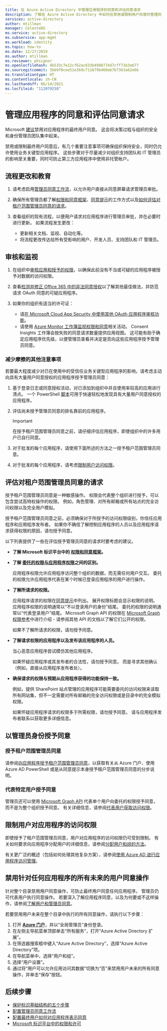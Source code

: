 ```yaml
---
title: 在 Azure Active Directory 中管理应用程序的同意和评估同意请求
description: 了解在 Azure Active Directory 中如何在禁用或限制用户同意时管理同意请求，以及如何评估对应用程序的租户范围管理员同意请求。
services: active-directory
author: mtillman
manager: CelesteDG
ms.service: active-directory
ms.subservice: app-mgmt
ms.workload: identity
ms.topic: how-to
ms.date: 12/27/2019
ms.author: mtillman
ms.reviewer: phsignor
ms.openlocfilehash: 4b533c7e12cf62ac633b4988774d7cff71b3e677
ms.sourcegitcommit: 3bb9f8cee51e3b9c711679b460ab7b7363a62e6b
ms.translationtype: HT
ms.contentlocale: zh-CN
ms.lasthandoff: 06/14/2021
ms.locfileid: "112079258"
---
```

# <a name="managing-consent-to-applications-and-evaluating-consent-requests"></a>管理应用程序的同意和评估同意请求

Microsoft [建议](../../security/fundamentals/steps-secure-identity.md#restrict-user-consent-operations)禁用对应用程序的最终用户同意。 这会将决策过程与组织的安全和身份管理员团队集中起来。

禁用或限制最终用户同意后，有几个重要注意事项可确保组织保持安全，同时仍允许使用业务关键型应用程序。 这些步骤对于尽量减少对组织支持团队和 IT 管理员的影响至关重要，同时可防止第三方应用程序中使用非托管帐户。

## <a name="process-changes-and-education"></a>流程更改和教育

 1. 请考虑启用[管理员同意工作流](configure-admin-consent-workflow.md)，以允许用户直接从同意屏幕请求管理员审批。

 2. 确保所有管理员都了解[权限和同意框架](../develop/consent-framework.md)、[同意提示](../develop/application-consent-experience.md)的工作方式以及[如何评估对租户范围管理员同意的请求](#evaluating-a-request-for-tenant-wide-admin-consent)。
 3. 查看组织的现有流程，以便用户请求对应用程序进行管理员审批，并在必要时进行更新。 如果流程发生更改：
    * 更新相关文档、监视、自动化等。
    * 将流程更改传达给所有受影响的用户、开发人员、支持团队和 IT 管理员。

## <a name="auditing-and-monitoring"></a>审核和监视

1. 在组织中[审核应用和授予的权限](../../security/fundamentals/steps-secure-identity.md#audit-apps-and-consented-permissions)，以确保此前没有不当或可疑的应用程序被授予对数据的访问权限。

2. 查看[检测并修正 Office 365 中的非法同意授权](/microsoft-365/security/office-365-security/detect-and-remediate-illicit-consent-grants)以了解其他最佳做法，并防范请求 OAuth 同意的可疑应用程序。

3. 如果你的组织有适当的许可证：

    * 请[在 Microsoft Cloud App Security 中使用其他 OAuth 应用程序审核功能](/cloud-app-security/investigate-risky-oauth)。
    * 请使用 [Azure Monitor 工作簿监视权限和同意](../reports-monitoring/howto-use-azure-monitor-workbooks.md)相关活动。 Consent Insights 工作簿会按失败的同意请求数量提供应用视图。 这可能有助于确定应用程序优先级，以便管理员查看并决定是否向这些应用程序授予管理员同意。

### <a name="additional-considerations-for-reducing-friction"></a>减少摩擦的其他注意事项

若要最大程度减少对已在使用中的受信任业务关键型应用程序的影响，请考虑主动向具有大量用户同意授权的应用程序授予管理员同意：

1. 基于登录日志或同意授权活动，对已添加到组织中并且使用率较高的应用进行清点。 一个 PowerShell [脚本](https://gist.github.com/psignoret/41793f8c6211d2df5051d77ca3728c09)可用于快速轻松地发现具有大量用户同意授权的应用程序。

2. 评估尚未授予管理员同意的排名靠前的应用程序。

   > [!IMPORTANT]
   > 在授予租户范围管理员同意之前，请仔细评估应用程序，即使组织中的许多用户已自行同意。

3. 对于批准的每个应用程序，请使用下面所述的方法之一授予租户范围管理员同意。

4. 对于批准的每个应用程序，请考虑[限制用户访问权限](configure-user-consent.md)。

## <a name="evaluating-a-request-for-tenant-wide-admin-consent"></a>评估对租户范围管理员同意的请求

授予租户范围管理员同意是一种敏感操作。  权限会代表整个组织进行授予，可以包含尝试高特权操作的权限。 例如，角色管理、对所有邮箱或所有站点的完全访问权限以及完全用户模拟。

授予租户范围管理员同意之前，必须确保对于所授予的访问权限级别，你信任应用程序和应用程序发布者。 如果你不确信了解控制应用程序的人员以及应用程序请求获得权限的原因，请勿授予同意。

以下列表提供了一些在评估授予管理员同意的请求时要考虑的建议。

* **了解 Microsoft 标识平台中的 [权限和同意框架](../develop/consent-framework.md)。**

* **了解 [委托的权限与应用程序权限](../develop/v2-permissions-and-consent.md#permission-types)之间的区别。**

   应用程序权限允许应用程序访问整个组织的数据，而无需任何用户交互。 委托的权限允许应用程序代表在某个时候已登录应用程序的用户进行操作。

* **了解所请求的权限。**

   应用程序请求的权限在[同意提示](../develop/application-consent-experience.md)中列出。 展开权限标题会显示权限的说明。 应用程序权限的说明通常以“不以登录用户的身份”结尾。 委托的权限的说明通常以“代表登录用户”结尾。 Microsoft Graph API 的权限在 [Microsoft Graph 权限参考](/graph/permissions-reference)中进行介绍 - 请参阅其他 API 的文档以了解它们公开的权限。

   如果不了解所请求的权限，请勿授予同意。

* **了解请求权限的应用程序以及发布该应用程序的人员。**

   当心恶意应用程序尝试模仿其他应用程序。

   如果怀疑应用程序或其发布者的合法性，请勿授予同意。 而是寻求其他确认（例如，直接从应用程序发布者处）。

* **确保请求的权限与预期从应用程序获得的功能保持一致。**

   例如，提供 SharePoint 站点管理的应用程序可能需要委托的访问权限来读取所有网站集，但不一定需要对所有邮箱的完全访问权限或是目录中的完全模拟权限。

   如果怀疑应用程序请求的权限多于所需权限，请勿授予同意。 请与应用程序发布者联系以获取更多详细信息。

## <a name="granting-consent-as-an-administrator"></a>以管理员身份授予同意

### <a name="granting-tenant-wide-admin-consent"></a>授予租户范围管理员同意
请参阅[向应用程序授予租户范围管理员同意](grant-admin-consent.md)，以获取有关从 Azure 门户、使用 Azure AD PowerShell 或是从同意提示本身授予租户范围管理员同意的分步说明。

### <a name="granting-consent-on-behalf-of-a-specific-user"></a>代表特定用户授予同意
管理员还可以使用 [Microsoft Graph API](/graph/use-the-api) 代表单个用户向委托的权限授予同意，而不是为整个组织授予同意。 有关详细信息，请参阅[代表用户获取访问权限](/graph/auth-v2-user)。

## <a name="limiting-user-access-to-applications"></a>限制用户对应用程序的访问权限
即使授予了租户范围管理员同意，用户对应用程序的访问权限仍可受到限制。 有关如何要求向应用程序分配用户的详细信息，请参阅[分配用户和组的方法](./assign-user-or-group-access-portal.md)。

有关更广泛的概述（包括如何处理其他复杂方案），请参阅[使用 Azure AD 进行应用程序访问管理](what-is-access-management.md)。

## <a name="disable-all-future-user-consent-operations-to-any-application"></a>禁用针对任何应用程序的所有未来的用户同意操作
针对整个目录禁用用户同意操作，可防止最终用户同意任何应用程序。 管理员仍可代表用户执行同意操作。 若要深入了解应用程序同意，以及为何要或不这样操作，请参阅[了解用户和管理员同意](../develop/howto-convert-app-to-be-multi-tenant.md)。

若要禁用用户未来在整个目录中执行的所有同意操作，请执行以下步骤：
1.  打开 [**Azure 门户**](https://portal.azure.com/)，并以“全局管理员”身份登录。
2.  在左侧主导航菜单顶部单击“所有服务”，打开“Azure Active Directory 扩展”。
3.  在筛选器搜索框中键入“Azure Active Directory”，选择“Azure Active Directory”项。
4.  在导航菜单中，选择“用户和组”。
5.  选择“用户设置”。
6.  通过将“用户可以允许应用访问其数据”切换为“否”来禁用用户未来的所有同意操作，并单击“保存”按钮。

## <a name="next-steps"></a>后续步骤
* [保护标识基础结构的五个步骤](../../security/fundamentals/steps-secure-identity.md#before-you-begin-protect-privileged-accounts-with-mfa)
* [配置管理员同意工作流](configure-admin-consent-workflow.md)
* [配置最终用户如何对应用程序表示同意](configure-user-consent.md)
* [Microsoft 标识平台中的权限和许可](../develop/v2-permissions-and-consent.md)
